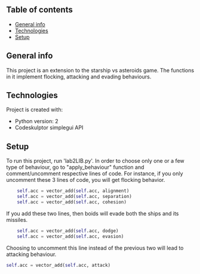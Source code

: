 ## Table of contents
* [General info](#general-info)
* [Technologies](#technologies)
* [Setup](#setup)

## General info
This project is an extension to the starship vs asteroids game. The functions in it implement flocking, attacking and evading behaviours. 
	
## Technologies
Project is created with:
* Python version: 2
* Codeskulptor simplegui API

## Setup
To run this project, run 'lab2LIB.py'. 
In order to choose only one or a few type of behaviour, go to "apply_behaviour" function and comment/uncomment respective lines of code.
For instance, if you only uncomment these 3 lines of code, you will get flocking behavior.

```python
    self.acc = vector_add(self.acc, alignment)
    self.acc = vector_add(self.acc, separation)
    self.acc = vector_add(self.acc, cohesion)
```
If you add these two lines, then boids will evade both the ships and its missiles.
```python
    self.acc = vector_add(self.acc, dodge)
    self.acc = vector_add(self.acc, evasion)
```
Choosing to uncomment this line instead of the previous two will lead to attacking behaviour.
```python
self.acc = vector_add(self.acc, attack)
```
